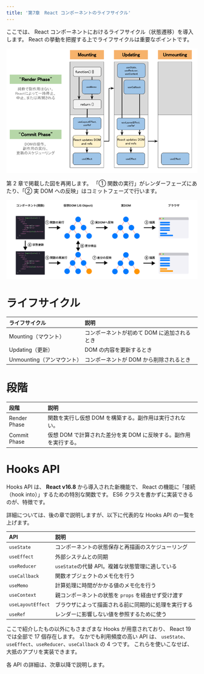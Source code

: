 ```yaml
---
title: '第7章　React コンポーネントのライフサイクル'
---
```


ここでは、 React コンポーネントにおけるライフサイクル（状態遷移）を導入します。
React の挙動を把握する上でライフサイクルは重要なポイントです。

![Hooks Lifecycle](./07_hooks_lifecycle.png)

第 2 章で掲載した図を再掲します。
「① 関数の実行」がレンダーフェーズにあたり、「② 実 DOM への反映」はコミットフェーズで行います。

![描画と再描画の流れ](./02_lesson2-1.png)

# ライフサイクル

| ライフサイクル             | 説明                                        |
| :------------------------- | :------------------------------------------ |
| Mounting（マウント）       | コンポーネントが初めて DOM に追加されるとき |
| Updating（更新）           | DOM の内容を更新するとき                    |
| Unmounting（アンマウント） | コンポーネントが DOM から削除されるとき     |

# 段階

| 段階         | 説明                                                             |
| :----------- | :--------------------------------------------------------------- |
| Render Phase | 関数を実行し仮想 DOM を構築する。副作用は実行されない。          |
| Commit Phase | 仮想 DOM で計算された差分を実 DOM に反映する。副作用を実行する。 |

# Hooks API

Hooks API は、 **React v16.8** から導入された新機能で、
React の機能に「接続（hook into）」するための特別な関数です。
ES6 クラスを書かずに実装できるのが、特徴です。

詳細については、後の章で説明しますが、以下に代表的な Hooks API の一覧を上げます。

| API               | 説明                                                 |
| :---------------- | :--------------------------------------------------- |
| `useState`        | コンポーネントの状態保存と再描画のスケジューリング   |
| `useEffect`       | 外部システムとの同期                                 |
| `useReducer`      | `useState`の代替 API。複雑な状態管理に適している     |
| `useCallback`     | 関数オブジェクトのメモ化を行う                       |
| `useMemo`         | 計算処理に時間がかかる値のメモ化を行う               |
| `useContext`      | 親コンポーネントの状態を `props` を経由せず受け渡す  |
| `useLayoutEffect` | ブラウザによって描画される前に同期的に処理を実行する |
| `useRef`          | レンダーに影響しない値を参照するために使う           |

ここで紹介したもの以外にもさまざまな Hooks が用意されており、 React 19 では全部で 17 個存在します。
なかでも利用頻度の高い API は、 `useState`、`useEffect`、`useReducer`、`useCallback` の 4 つです。
これらを使いこなせば、大抵のアプリを実装できます。

各 API の詳細は、次章以降で説明します。
